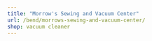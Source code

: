```yaml
---
title: "Morrow's Sewing and Vacuum Center"
url: /bend/morrows-sewing-and-vacuum-center/
shop: vacuum cleaner
---
```

